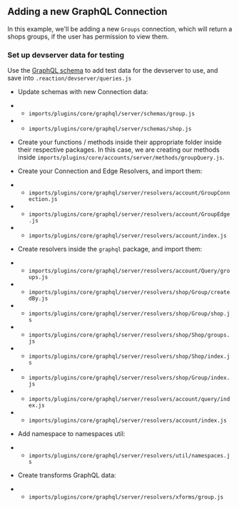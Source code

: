 ## Adding a new GraphQL Connection

In this example, we'll be adding a new `Groups` connection, which will return a shops groups, if the user has permission to view them.

### Set up devserver data for testing
Use the [GraphQL schema](https://github.com/reactioncommerce/reaction/blob/feat-3915-mikemurray-gql-group/imports/plugins/core/graphql/server/schemas/group.js) to add test data for the devserver to use, and save into `.reaction/devserver/queries.js`

- Update schemas with new Connection data:
- - `imports/plugins/core/graphql/server/schemas/group.js`
- - `imports/plugins/core/graphql/server/schemas/shop.js`

- Create your functions / methods inside their appropriate folder inside their respective packages. In this case, we are creating our methods inside `imports/plugins/core/accounts/server/methods/groupQuery.js`.

- Create your Connection and Edge Resolvers, and import them:

- - `imports/plugins/core/graphql/server/resolvers/account/GroupConnection.js`
- - `imports/plugins/core/graphql/server/resolvers/account/GroupEdge.js`
- - `imports/plugins/core/graphql/server/resolvers/account/index.js`


- Create resolvers inside the `graphql` package, and import them:
- - `imports/plugins/core/graphql/server/resolvers/account/Query/groups.js`
- - `imports/plugins/core/graphql/server/resolvers/shop/Group/createdBy.js`
- - `imports/plugins/core/graphql/server/resolvers/shop/Group/shop.js`
- - `imports/plugins/core/graphql/server/resolvers/shop/Shop/groups.js`
- - `imports/plugins/core/graphql/server/resolvers/shop/Shop/index.js`
- - `imports/plugins/core/graphql/server/resolvers/shop/Group/index.js`
- - `imports/plugins/core/graphql/server/resolvers/account/query/index.js`
- - `imports/plugins/core/graphql/server/resolvers/account/index.js`

- Add namespace to namespaces util:
- - `imports/plugins/core/graphql/server/resolvers/util/namespaces.js`

- Create transforms GraphQL data:
- - `imports/plugins/core/graphql/server/resolvers/xforms/group.js`
